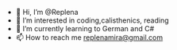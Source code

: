 - 👋 Hi, I’m @Replena
- 👀 I’m interested in coding,calisthenics, reading
- 🌱 I’m currently learning to German and C# 
- 📫 How to reach me replenamira@gmail.com

<!---
Replena/Replena is a ✨ special ✨ repository because its `README.md` (this file) appears on your GitHub profile.
You can click the Preview link to take a look at your changes.
--->
